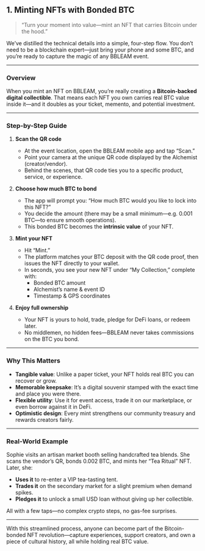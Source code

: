 
## 1. Minting NFTs with Bonded BTC

> “Turn your moment into value—mint an NFT that carries Bitcoin under the hood.”  

We’ve distilled the technical details into a simple, four-step flow. You don’t need to be a blockchain expert—just bring your phone and some BTC, and you’re ready to capture the magic of any BBLEAM event.  

---

### Overview  
When you mint an NFT on BBLEAM, you’re really creating a **Bitcoin-backed digital collectible**. That means each NFT you own carries real BTC value inside it—and it doubles as your ticket, memento, and potential investment.  

---

### Step-by-Step Guide  

1. **Scan the QR code**  
   - At the event location, open the BBLEAM mobile app and tap “Scan.”  
   - Point your camera at the unique QR code displayed by the Alchemist (creator/vendor).  
   - Behind the scenes, that QR code ties you to a specific product, service, or experience.  

2. **Choose how much BTC to bond**  
   - The app will prompt you: “How much BTC would you like to lock into this NFT?”  
   - You decide the amount (there may be a small minimum—e.g. 0.001 BTC—to ensure smooth operations).  
   - This bonded BTC becomes the **intrinsic value** of your NFT.  

3. **Mint your NFT**  
   - Hit “Mint.”  
   - The platform matches your BTC deposit with the QR code proof, then issues the NFT directly to your wallet.  
   - In seconds, you see your new NFT under “My Collection,” complete with:  
     - Bonded BTC amount  
     - Alchemist’s name & event ID  
     - Timestamp & GPS coordinates  

4. **Enjoy full ownership**  
   - Your NFT is yours to hold, trade, pledge for DeFi loans, or redeem later.  
   - No middlemen, no hidden fees—BBLEAM never takes commissions on the BTC you bond.  

---

### Why This Matters  
- **Tangible value**: Unlike a paper ticket, your NFT holds real BTC you can recover or grow.  
- **Memorable keepsake**: It’s a digital souvenir stamped with the exact time and place you were there.  
- **Flexible utility**: Use it for event access, trade it on our marketplace, or even borrow against it in DeFi.  
- **Optimistic design**: Every mint strengthens our community treasury and rewards creators fairly.  

---

### Real-World Example  
Sophie visits an artisan market booth selling handcrafted tea blends. She scans the vendor’s QR, bonds 0.002 BTC, and mints her “Tea Ritual” NFT. Later, she:  
- **Uses it** to re-enter a VIP tea-tasting tent.  
- **Trades it** on the secondary market for a slight premium when demand spikes.  
- **Pledges it** to unlock a small USD loan without giving up her collectible.  

All with a few taps—no complex crypto steps, no gas-fee surprises.  

---

With this streamlined process, anyone can become part of the Bitcoin-bonded NFT revolution—capture experiences, support creators, and own a piece of cultural history, all while holding real BTC value.

